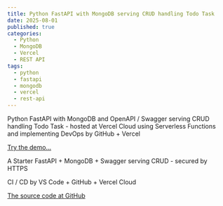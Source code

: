 ```yaml
---
title: Python FastAPI with MongoDB serving CRUD handling Todo Task
date: 2025-08-01
published: true
categories:
  - Python
  - MongoDB
  - Vercel
  - REST API
tags:
  - python
  - fastapi
  - mongodb
  - vercel
  - rest-api
---
```


Python FastAPI with MongoDB and OpenAPI / Swagger serving CRUD handling Todo Task - hosted at Vercel Cloud using Serverless Functions and implementing DevOps by GitHub + Vercel

<a href="https://fastapi-mongo-crud.vercel.app/docs" target="_blank" title="FastAPI MongoDB serving CRUD of Todo Task">Try the demo...</a>

A Starter FastAPI + MongoDB + Swagger serving CRUD - secured by HTTPS

CI / CD by VS Code + GitHub + Vercel Cloud 

<a href="https://github.com/persteenolsen/fastapi-mongo-crud" target="_blank">The source code at GitHub</a>
